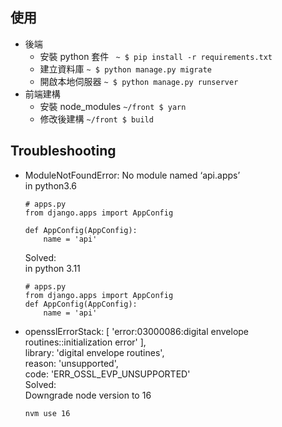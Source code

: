 ## 使用

- 後端
  - 安裝 python 套件 ` ~ $ pip install -r requirements.txt`
  - 建立資料庫 `~ $ python manage.py migrate`
  - 開啟本地伺服器 `~ $ python manage.py runserver`
- 前端建構
  - 安裝 node_modules `~/front $ yarn`
  - 修改後建構 `~/front $ build`

## Troubleshooting

- ModuleNotFoundError: No module named ‘api.apps’  
   in python3.6

  ```
  # apps.py
  from django.apps import AppConfig

  def AppConfig(AppConfig):
      name = 'api'
  ```

  Solved:  
   in python 3.11

  ```
  # apps.py
  from django.apps import AppConfig
  def AppConfig(AppConfig):
      name = 'api'
  ```

- opensslErrorStack: [ 'error:03000086:digital envelope routines::initialization error' ],  
  library: 'digital envelope routines',  
  reason: 'unsupported',  
  code: 'ERR_OSSL_EVP_UNSUPPORTED'  
   Solved:  
   Downgrade node version to 16
  ```
  nvm use 16
  ```
